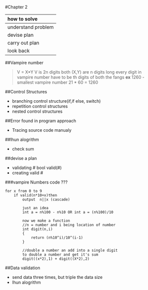 #Chapter 2

|how to solve|
|:---|
|understand problem|
|devise plan|
|carry out plan|
|look back|

##Vampire number 
>V = X*Y
>V is 2n digits
>both (X,Y) are n digits long
>every digit in vampire number have to be th digits of both the fangs
>**ex**
>1260 - smallest vampire number
>21 * 60 = 1260

##Control Structures
* branching control structure(if,if else, switch)
* repetition control structures
* nested control structures

##Error found in program
approach
* Tracing source code manualy

##lhun alogrithm
* check sum

##devise a plan
* validating # bool valid(#)
* creating valid #

###vampire Numbers code ???
```
for x from 0 to 9
	if valid(n*10+x)then
		output  n||x (cascade) 
		
		just an idea
		int a = n%100 - n%10 OR int a = (n%100)/10
		
		now we make a function
		//n = number and i being location of number
		int digit(n,i)
		{
			return (n%10^i)/10^(i-1)
		}
		
		//double a number an add into a single digit
		to double a number and get it's sum
		digit((x*2),1) + digit((X*2),2)
```
			
##Data validation
* send data three times, but triple the data size
* lhun alogrithm


